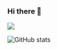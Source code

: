 ### Hi there 👋

![](https://visitor-badge.laobi.icu/badge?page_id=AshWattsAshWatts)

![GitHub stats](https://github-readme-stats.vercel.app/api?username=AshWatts&show_icons=true&theme=tokyonight)
